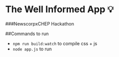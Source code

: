 The Well Informed App :bulb:
=======================
###NewscorpxCHEP Hackathon

##Commands to run
- `npm run build:watch` to compile css + js
- `node app.js` to run
